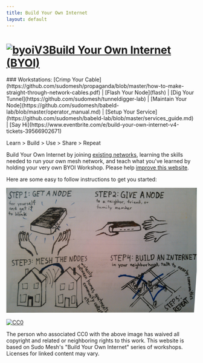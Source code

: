 ```yaml
---
title: Build Your Own Internet
layout: default
---
```

<h1>
    <a href="index"><img src="https://raw.githubusercontent.com/sudomesh/propaganda/master/byoiV3_smaller.png" style="border-style: none;" alt="byoiV3" width="105" height="120" />Build Your Own Internet (BYOI)
    </a> 
</h1>
### Workstations: [Crimp Your Cable](https://github.com/sudomesh/propaganda/blob/master/how-to-make-straight-through-network-cables.pdf) | [Flash Your Node](flash) | [Dig Your Tunnel](https://github.com/sudomesh/tunneldigger-lab) | [Maintain Your Node](https://github.com/sudomesh/babeld-lab/blob/master/operator_manual.md) | [Setup Your Service](https://github.com/sudomesh/babeld-lab/blob/master/services_guide.md) | [Say Hi](https://www.eventbrite.com/e/build-your-own-internet-v4-tickets-39566902671)  

Learn > Build > Use > Share > Repeat

Build Your Own Internet by joining [existing networks](networks), learning the skills needed to run your own mesh network, and teach what you've learned by holding your very own BYOI Workshop. Please help [improve this website](https://github.com/buildyourowninternet/buildyourowninternet.github.io/). 

Here are some easy to follow instructions to get you started:  

![byoi](./images/byoi0.jpg)

<p xmlns:dct="http://purl.org/dc/terms/">
  <a rel="license"
     href="http://creativecommons.org/publicdomain/zero/1.0/">
    <img src="https://licensebuttons.net/p/zero/1.0/88x31.png" style="border-style: none;" alt="CC0" />
  </a>
</p>
The person who associated CC0 with the above image has waived all copyright and related or neighboring rights to this work.   
This website is based on Sudo Mesh's "Build Your Own Internet" series of workshops.  
Licenses for linked content may vary.  
